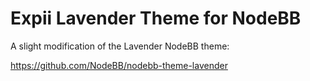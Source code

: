 Expii Lavender Theme for NodeBB
=========================

A slight modification of the Lavender NodeBB theme:

https://github.com/NodeBB/nodebb-theme-lavender
